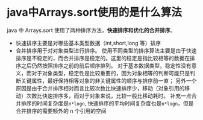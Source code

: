# java中Arrays.sort使用的是什么算法


java 中 Arrays.sort 使用了两种排序方法，**快速排序和优化的合并排序**。

- 快速排序主要是对哪些基本类型数据（int,short,long 等）排序
- 合并排序用于对对象类型进行排序。
使用不同类型的排序算法主要是由于快速排序是不稳定的，而合并排序是稳定的。这里的稳定是指比较相等的数据在排序之后仍然按照排序之前的前后顺序排列。
对于基本数据类型，稳定性没有意义，而对于对象类型，稳定性是比较重要的，因为对象相等的判断可能只是判断关键属性，最好保持相等对象的非关键属性的顺序与排序前一直；
另外一个原因是由于合并排序相对而言比较次数比快速排序少，移动（对象引用的移动）次数比快速排序多，而对于对象来说，比较一般比移动耗时。
补充一点合并排序的时间复杂度是`n*logn`, 快速排序的平均时间复杂度也是`n*logn`，但是合并排序的需要额外的 n 个引用的空间